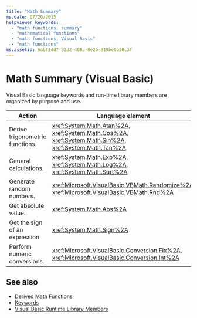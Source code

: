```yaml
---
title: "Math Summary"
ms.date: 07/20/2015
helpviewer_keywords: 
  - "math functions, summary"
  - "mathematical functions"
  - "math functions, Visual Basic"
  - "math functions"
ms.assetid: 6abf2dd7-92d2-488a-8e2b-819be9b30c3f
---
```

# Math Summary (Visual Basic)
Visual Basic language keywords and run-time library members are organized by purpose and use.  
  
|Action|Language element|  
|------------|----------------------|  
|Derive trigonometric functions.|<xref:System.Math.Atan%2A>, <xref:System.Math.Cos%2A>, <xref:System.Math.Sin%2A>, <xref:System.Math.Tan%2A>|  
|General calculations.|<xref:System.Math.Exp%2A>, <xref:System.Math.Log%2A>, <xref:System.Math.Sqrt%2A>|  
|Generate random numbers.|<xref:Microsoft.VisualBasic.VBMath.Randomize%2A>, <xref:Microsoft.VisualBasic.VBMath.Rnd%2A>|  
|Get absolute value.|<xref:System.Math.Abs%2A>|  
|Get the sign of an expression.|<xref:System.Math.Sign%2A>|  
|Perform numeric conversions.|<xref:Microsoft.VisualBasic.Conversion.Fix%2A>, <xref:Microsoft.VisualBasic.Conversion.Int%2A>|  
  
## See also

- [Derived Math Functions](derived-math-functions.md)
- [Keywords](index.md)
- [Visual Basic Runtime Library Members](../runtime-library-members.md)
